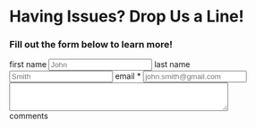 # Having Issues? Drop Us a Line!
<style>
    .btn {
      display: inline-block;
      margin-bottom: 1rem;
      color: rgba(255, 255, 255, 0.7);
      background-color: rgba(255, 255, 255, 0.08);
      border-color: rgba(255, 255, 255, 0.2);
      border-style: solid;
      border-width: 1px;
      border-radius: 0.3rem;
      transition:color 0.2s, background-color 0.2s, border-color 0.2s
  }

  .btn:hover {
      color: rgba(255, 255, 255, 0.8);
      text-decoration: none;
      background-color: rgba(255, 255, 255, 0.2);
      border-color:rgba(255, 255, 255, 0.3)
  }
</style>
<div class="container">
  <div class="row header">
    <h3>Fill out the form below to learn more!</h3>
  </div>
  <div class="row body">
    <form action="#">
            <label for="first_name">first name</label>
            <input type="text" name="first_name" placeholder="John" />
            <label for="last_name">last name</label>
            <input type="text" name="last_name" placeholder="Smith" />      
            <label for="email">email <span class="req">*</span></label>
            <input type="email" name="email" placeholder="john.smith@gmail.com" />
          <textarea cols="46" rows="3" name="comments"></textarea>
          <br>
          <label for="comments">comments</label>
          <input class="btn btn-submit" type="submit" value="Submit" />
    </form>  
  </div>
</div>